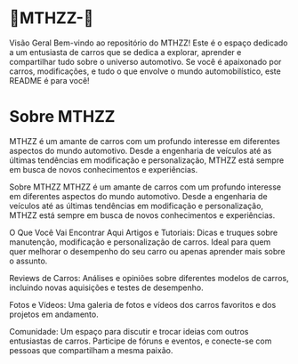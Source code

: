 # 🚀MTHZZ-🚗
Visão Geral
Bem-vindo ao repositório do MTHZZ! Este é o espaço dedicado a um entusiasta de carros que se dedica a explorar, aprender e compartilhar tudo sobre o universo automotivo. Se você é apaixonado por carros, modificações, e tudo o que envolve o mundo automobilístico, este README é para você!

# Sobre MTHZZ
MTHZZ é um amante de carros com um profundo interesse em diferentes aspectos do mundo automotivo. Desde a engenharia de veículos até as últimas tendências em modificação e personalização, MTHZZ está sempre em busca de novos conhecimentos e experiências.

Sobre MTHZZ
MTHZZ é um amante de carros com um profundo interesse em diferentes aspectos do mundo automotivo. Desde a engenharia de veículos até as últimas tendências em modificação e personalização, MTHZZ está sempre em busca de novos conhecimentos e experiências.

O Que Você Vai Encontrar Aqui
Artigos e Tutoriais: Dicas e truques sobre manutenção, modificação e personalização de carros. Ideal para quem quer melhorar o desempenho do seu carro ou apenas aprender mais sobre o assunto.

Reviews de Carros: Análises e opiniões sobre diferentes modelos de carros, incluindo novas aquisições e testes de desempenho.

Fotos e Vídeos: Uma galeria de fotos e vídeos dos carros favoritos e dos projetos em andamento.

Comunidade: Um espaço para discutir e trocar ideias com outros entusiastas de carros. Participe de fóruns e eventos, e conecte-se com pessoas que compartilham a mesma paixão.
